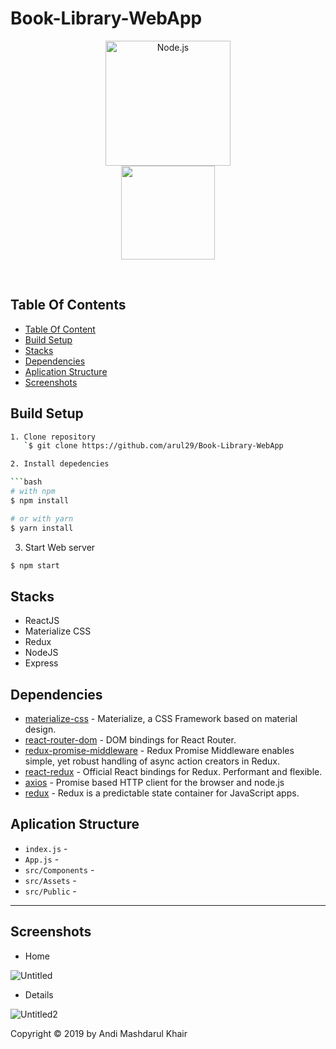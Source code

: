 # Book-Library-WebApp

<p align="center">
  <a href="https://reactjs.org/">
    <img
      alt="Node.js"
      src="https://cdn4.iconfinder.com/data/icons/logos-3/600/React.js_logo-512.png"
      width="200"
    />
    <br>
    <img
              width="150"
              src="https://image.flaticon.com/icons/svg/201/201571.svg"
            />
  </a>
</p>

</h1>

<br/>

## Table Of Contents

- [Table Of Content](#table-of-content)
- [Build Setup](#build-setup)
- [Stacks](#stacks)
- [Dependencies](#dependencies)
- [Aplication Structure](#aplication-Structure)
- [Screenshots](#screenshots)

## Build Setup

````bash
1. Clone repository
   `$ git clone https://github.com/arul29/Book-Library-WebApp

2. Install depedencies

```bash
# with npm
$ npm install

# or with yarn
$ yarn install
````

3. Start Web server

```bash
$ npm start
```

## Stacks

- ReactJS
- Materialize CSS
- Redux
- NodeJS
- Express

## Dependencies

- [materialize-css](https://www.npmjs.com/package/materialize-css) - Materialize, a CSS Framework based on material design.
- [react-router-dom](https://www.npmjs.com/package/react-router-dom) - DOM bindings for React Router.
- [redux-promise-middleware](https://www.npmjs.com/package/redux-promise-middleware) - Redux Promise Middleware enables simple, yet robust handling of async action creators in Redux.
- [react-redux](https://www.npmjs.com/package/react-redux) - Official React bindings for Redux. Performant and flexible.
- [axios](https://www.npmjs.com/package/axios) - Promise based HTTP client for the browser and node.js
- [redux](https://www.npmjs.com/package/redux) - Redux is a predictable state container for JavaScript apps.

## Aplication Structure

- `index.js` -
- `App.js` -
- `src/Components` -
- `src/Assets` -
- `src/Public` -

---

## Screenshots

- Home

![Untitled](https://user-images.githubusercontent.com/54633249/68989313-49c50300-0877-11ea-806e-5ce5d1890b3e.png)

- Details

![Untitled2](https://user-images.githubusercontent.com/54633249/68989324-6cefb280-0877-11ea-9c25-e0f71ea1341c.png)

Copyright © 2019 by Andi Mashdarul Khair
